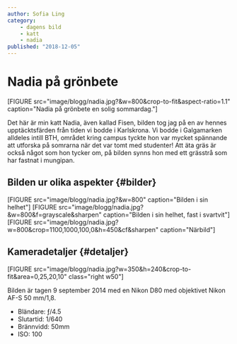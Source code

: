 ```yaml
---
author: Sofia Ling
category:
    - dagens bild
    - katt
    - nadia
published: "2018-12-05"
---
```

Nadia på grönbete
==================================

[FIGURE src="image/blogg/nadia.jpg?&w=800&crop-to-fit&aspect-ratio=1.1" caption="Nadia på grönbete en solig sommardag."]

<!--more-->

Det här är min katt Nadia, även kallad Fisen, bilden tog jag på en av hennes upptäcktsfärden från tiden vi bodde i Karlskrona. Vi bodde i Galgamarken alldeles intill BTH, området kring campus tyckte hon var mycket spännande att utforska på somrarna när det var tomt med studenter! Att äta gräs är också något som hon tycker om, på bilden synns hon med ett grässtrå som har fastnat i mungipan.


Bilden ur olika aspekter {#bilder}
-----------------------------------
[FIGURE src="image/blogg/nadia.jpg?&w=800" caption="Bilden i sin helhet"]
[FIGURE src="image/blogg/nadia.jpg?&w=800&f=grayscale&sharpen" caption="Bilden i sin helhet, fast i svartvit"]
[FIGURE src="image/blogg/nadia.jpg?w=800&crop=1100,1000,100,0&h=450&cf&sharpen" caption="Närbild"]

Kameradetaljer {#detaljer}
-----------------------------------
[FIGURE src="image/blogg/nadia.jpg?w=350&h=240&crop-to-fit&area=0,25,20,10" class="right w50"]
<!-- [FIGURE src="image/blogg/nadia.jpg?&h=500&crop-to-fit&area=0,15,0,0&aspect-ratio=!16:10&sharpen" class="right w33"] -->

Bilden är tagen 9 september 2014 med en Nikon D80 med objektivet Nikon AF-S 50 mm/1,8.

* Bländare: ƒ/4.5
* Slutartid: 1/640
* Brännvidd: 50mm
* ISO: 100
